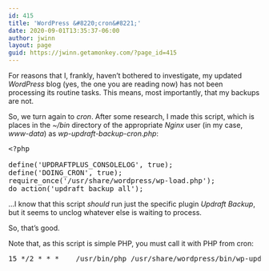 ```yaml
---
id: 415
title: 'WordPress &#8220;cron&#8221;'
date: 2020-09-01T13:35:37-06:00
author: jwinn
layout: page
guid: https://jwinn.getamonkey.com/?page_id=415
---
```

For reasons that I, frankly, haven&#8217;t bothered to investigate, my updated _WordPress_ blog (yes, the one you are reading now) has not been processing its routine tasks. This means, most importantly, that my backups are not.

So, we turn again to _cron_. After some research, I made this script, which is places in the _~/bin_ directory of the appropriate _Nginx_ user (in my case, _www-data_) as _wp-updraft-backup-cron.php_:

<pre class="EnlighterJSRAW" data-enlighter-language="generic" data-enlighter-theme="" data-enlighter-highlight="" data-enlighter-linenumbers="" data-enlighter-lineoffset="" data-enlighter-title="" data-enlighter-group="">&lt;?php

define('UPDRAFTPLUS_CONSOLELOG', true);
define('DOING_CRON', true);
require_once('/usr/share/wordpress/wp-load.php');
do_action('updraft_backup_all');</pre>

&#8230;I know that this script _should_ run just the specific plugin _Updraft Backup_, but it seems to unclog whatever else is waiting to process.

So, that&#8217;s good.

Note that, as this script is simple PHP, you must call it with PHP from cron:

<pre class="EnlighterJSRAW" data-enlighter-language="generic" data-enlighter-theme="" data-enlighter-highlight="" data-enlighter-linenumbers="" data-enlighter-lineoffset="" data-enlighter-title="" data-enlighter-group="">15 */2 * * *    /usr/bin/php /usr/share/wordpress/bin/wp-updraft-backup-cron.php >/dev/null 2>&1</pre>